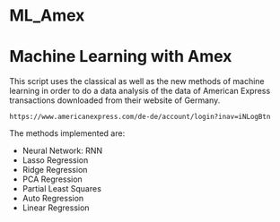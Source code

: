 # ML_Amex

# Machine Learning with Amex

This script uses the classical as well as the new methods of machine learning in order to do a data analysis of the data of American Express transactions downloaded from their website of Germany.

```
https://www.americanexpress.com/de-de/account/login?inav=iNLogBtn
```

The methods implemented are:
- Neural Network: RNN
- Lasso Regression
- Ridge Regression
- PCA Regression
- Partial Least Squares
- Auto Regression
- Linear Regression
